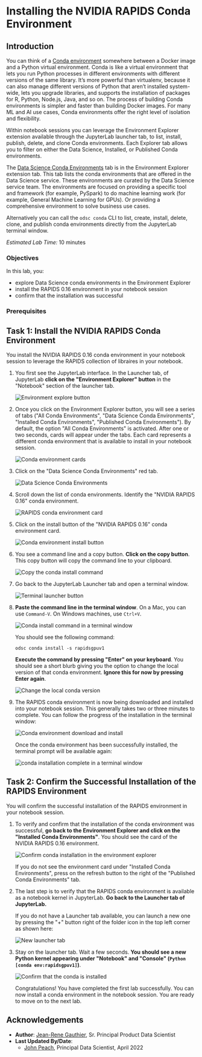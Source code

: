 # Installing the NVIDIA RAPIDS Conda Environment

## Introduction

You can think of a [Conda environment](https://docs.conda.io/projects/conda/en/latest/user-guide/concepts/environments.html) somewhere between a Docker image and a Python virtual environment. Conda is like a virtual environment that lets you run Python processes in different environments with different versions of the same library. It’s more powerful than virtualenv, because it can also manage different versions of Python that aren’t installed system-wide, lets you upgrade libraries, and supports the installation of packages for R, Python, Node.js, Java, and so on. The process of building Conda environments is simpler and faster than building Docker images. For many ML and AI use cases, Conda environments offer the right level of isolation and flexibility.  

Within notebook sessions you can leverage the Environment Explorer extension available through the JupyterLab launcher tab, to list, install, publish, delete, and clone Conda environments. Each Explorer tab allows you to filter on either the Data Science, Installed, or Published Conda environments.

The [Data Science Conda Environments](https://docs.oracle.com/en-us/iaas/data-science/using/use-notebook-sessions.htm#conda_understand_environments) tab is in the Environment Explorer extension tab. This tab lists the conda environments that are offered in the Data Science service. These environments are curated by the Data Science service team. The environments are focused on providing a specific tool and framework (for example, PySpark) to do machine learning work (for example, General Machine Learning for GPUs). Or providing a comprehensive environment to solve business use cases.

Alternatively you can call the `odsc conda`  CLI  to list, create, install, delete, clone, and publish conda environments directly from the JupyterLab terminal window.

*Estimated Lab Time:* 10 minutes

### Objectives
In this lab, you:
* explore Data Science conda environments in the Environment Explorer
* install the RAPIDS 0.16 environment in your notebook session
* confirm that the installation was successful


### Prerequisites

## Task 1: Install the NVIDIA RAPIDS Conda Environment

You install the NVIDIA RAPIDS 0.16 conda environment in your notebook session to leverage the RAPIDS collection of libraires in your notebook.

1. You first see the JupyterLab interface. In the Launcher tab, of JupyterLab **click on the "Environment Explorer" button** in the "Notebook" section of the launcher tab.

   ![Environment explore button](./../accelerate-ds-rapids-gpu/images/environment-explorer-button.png)

1. Once you click on the Environment Explorer button, you will see a series of tabs ("All Conda Environments", "Data Science Conda Environments", "Installed Conda Environments", "Published Conda Environments").
   By default, the option "All Conda Environments" is activated. After one or two seconds, cards will appear under the tabs. Each card represents a different conda environment that is available to install in your notebook session.

   ![Conda environment cards](./../accelerate-ds-rapids-gpu/images/conda-environment-cards.png)

1. Click on the "Data Science Conda Environments" red tab.

   ![Data Science Conda Environments](./../accelerate-ds-rapids-gpu/images/data-science-conda-environments.png)

1. Scroll down the list of conda environments. Identify the "NVIDIA RAPIDS 0.16" conda environment.

   ![RAPIDS conda environment card](./../accelerate-ds-rapids-gpu/images/rapids-conda-env-card.png)

1. Click on the install button of the "NVIDIA RAPIDS 0.16" conda environment card.

   ![Conda environment install button](./../accelerate-ds-rapids-gpu/images/conda-install-button.png)

1. You see a command line and a copy button. **Click on the copy button**. This copy button will copy the command line to your clipboard.

   ![Copy the conda install command](./../accelerate-ds-rapids-gpu/images/copy-conda-install-command.png)


1. Go back to the JupyterLab Launcher tab and open a terminal window.

   ![Terminal launcher button](./../accelerate-ds-rapids-gpu/images/terminal-launcher-button.png)

1. **Paste the command line in the terminal window**. On a Mac, you can use `Command-V`. On Windows machines, use `Ctrl+V`.

   ![Conda install command in a terminal window](./../accelerate-ds-rapids-gpu/images/conda-install-command-in-terminal.png)

   You should see the following command:

   ``odsc conda install -s rapidsgpuv1``

   **Execute the command by pressing "Enter" on your keyboard**. You should see a short blurb giving you the option to change the local version of that conda environment. **Ignore this for now by pressing Enter again**.

   ![Change the local conda version](./../accelerate-ds-rapids-gpu/images/changing-local-conda-version.png)

1. The RAPIDS conda environment is now being downloaded and installed into your notebook session. This generally takes two or three minutes to complete.
   You can follow the progress of the installation in the terminal window:

   ![Conda environment download and install](./../accelerate-ds-rapids-gpu/images/conda-env-download-and-installation.png)

   Once the conda environment has been successfully installed, the terminal prompt will be available again:

   ![conda installation complete in a terminal window](./../accelerate-ds-rapids-gpu/images/conda-installation-complete-terminal.png)


## Task 2: Confirm the Successful Installation of the RAPIDS Environment

You will confirm the successful installation of the RAPIDS environment in your notebook session.

1. To verify and confirm that the installation of the conda environment was successful, **go back to the Environment Explorer and click on the "Installed Conda Environments"**. You should see the card of the NVIDIA RAPIDS 0.16 environment.

   ![Confirm conda installation in the environment explorer](./../accelerate-ds-rapids-gpu/images/confirm-conda-installation-explorer.png)

   If you do not see the environment card under "Installed Conda Environments", press on the refresh button to the right of the "Published Conda Environments" tab.

1. The last step is to verify that the RAPIDS conda environment is available as a notebook kernel in JupyterLab. **Go back to the Launcher tab of JupyterLab.**

   If you do not have a Launcher tab available, you can launch a new one by pressing the "+" button right of the folder icon in the top left corner as shown here:

   ![New launcher tab](./../accelerate-ds-rapids-gpu/images/new-launcher-tab.png)

1. Stay on the launcher tab. Wait a few seconds. **You should see a new Python kernel appearing under "Notebook" and "Console" (``Python [conda env:rapidsgpuv1]``)**.

   ![Confirm that the conda is installed](./../accelerate-ds-rapids-gpu/images/confirm-conda-installation-kernel.png)

   Congratulations! You have completed the first lab successfully. You can now install a conda environment in the notebook session. You are ready to move on to the next lab.

## Acknowledgements

* **Author**: [Jean-Rene Gauthier](https://www.linkedin.com/in/jr-gauthier/), Sr. Principal Product Data Scientist
* **Last Updated By/Date**:
  * [John Peach](https://www.linkedin.com/in/jpeach/), Principal Data Scientist, April 2022

